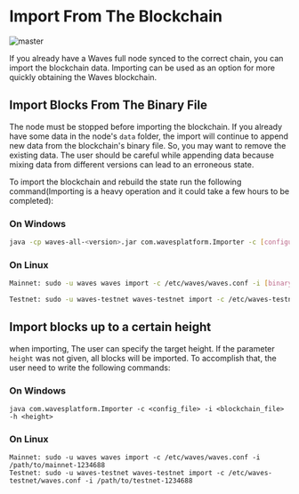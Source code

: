 # Import From The Blockchain
![master](https://img.shields.io/badge/node->%3D0.8.0-4bc51d.svg)

If you already have a Waves full node synced to the correct chain, you can import the blockchain data. Importing can be used as an option for more quickly obtaining the Waves blockchain.

## Import Blocks From The Binary File

The node must be stopped before importing the blockchain. If you already have some data in the node's `data` folder, the import will continue to append new data from the blockchain's binary file. So, you may want to remove the existing data. The user should be careful while appending data because mixing data from different versions can lead to an erroneous state.

To import the blockchain and rebuild the state run the following command(Importing is a heavy operation and it could take a few hours to be completed):

### On Windows

```bash
java -cp waves-all-<version>.jar com.wavesplatform.Importer -c [configuration-file-name] -i [binary-file-name]
```

### On Linux

```bash
Mainnet: sudo -u waves waves import -c /etc/waves/waves.conf -i [binary-file-name]

Testnet: sudo -u waves-testnet waves-testnet import -c /etc/waves-testnet/waves.conf -i [binary-file-name]
```

## Import blocks up to a certain height

when importing, The user can specify the target height. If the parameter `height` was not given, all blocks will be imported. To accomplish that, the user need to write the following commands:

### On Windows

```
java com.wavesplatform.Importer -c <config_file> -i <blockchain_file> -h <height>
```

### On Linux

```
Mainnet: sudo -u waves waves import -c /etc/waves/waves.conf -i /path/to/mainnet-1234688
Testnet: sudo -u waves-testnet waves-testnet import -c /etc/waves-testnet/waves.conf -i /path/to/testnet-1234688
```



